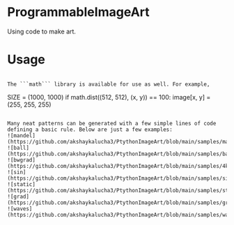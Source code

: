 # ProgrammableImageArt
Using code to make art.

# Usage
```

The ```math``` library is available for use as well. For example,
```
SIZE = (1000, 1000)
if math.dist((512, 512), (x, y)) == 100:
    image[x, y] = (255, 255, 255)
```

Many neat patterns can be generated with a few simple lines of code defining a basic rule. Below are just a few examples:
![mandel](https://github.com/akshaykalucha3/PtythonImageArt/blob/main/samples/mandelbrot_hd.png)
![ball](https://github.com/akshaykalucha3/PtythonImageArt/blob/main/samples/ball.png)
![bwgrad](https://github.com/akshaykalucha3/PtythonImageArt/blob/main/samples/4kbg.png)
![sin](https://github.com/akshaykalucha3/PtythonImageArt/blob/main/samples/sin.png)
![static](https://github.com/akshaykalucha3/PtythonImageArt/blob/main/samples/static_circle.png)
![grad](https://github.com/akshaykalucha3/PtythonImageArt/blob/main/samples/gradient.png)
![waves](https://github.com/akshaykalucha3/PtythonImageArt/blob/main/samples/waves.png)


